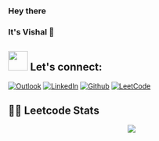 ### Hey there 
### It's Vishal  👋

<!--
**VishalTheHuman/VishalTheHuman** is a ✨ _special_ ✨ repository because its `README.md` (this file) appears on your GitHub profile.

Here are some ideas to get you started:

- 🔭 I’m currently working on ...
- 🌱 I’m currently learning ...
- 👯 I’m looking to collaborate on ...
- 🤔 I’m looking for help with ...
- 💬 Ask me about ...
- 📫 How to reach me: ...
- 😄 Pronouns: ...
- ⚡ Fun fact: ...
-->

## <img src="https://media.giphy.com/media/LnQjpWaON8nhr21vNW/giphy.gif" width="40"> **Let's connect:** ️
[![Outlook](https://img.shields.io/badge/Microsoft_Outlook-0078D4?style=for-the-badge&logo=microsoft-outlook&logoColor=white)](mailto:vishalatmadurai@outlook.com)
[![LinkedIn](https://img.shields.io/badge/-LinkedIn-0077B5?style=for-the-badge&logo=LinkedIn&logoColor=white)](https://www.linkedin.com/in/vishalthehuman/)
[![Github](https://img.shields.io/badge/-Github-181717?style=for-the-badge&logo=Github&logoColor=white)](https://github.com/VishalTheHuman)
[![LeetCode](https://img.shields.io/badge/LeetCode-000000?style=for-the-badge&logo=LeetCode&logoColor=#d16c06)](https://github.com/VishalTheHuman)
## 🧑‍💻 Leetcode Stats
<p align="center">
  <img align="center" src="https://leetcard.jacoblin.cool/VishalTheHuman?theme=unicorn"/>
</p>
